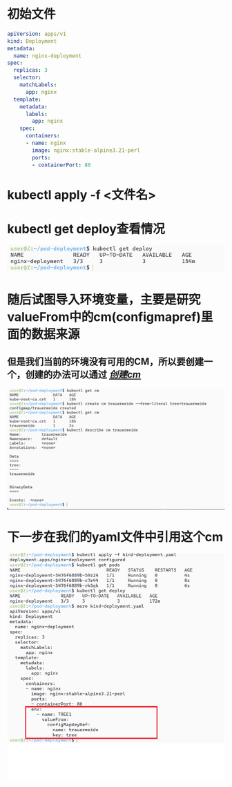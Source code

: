 # 初始文件
```yaml
apiVersion: apps/v1
kind: Deployment
metadata:
  name: nginx-deployment
spec:
  replicas: 3
  selector:
    matchLabels:
      app: nginx
  template:
    metadata:
      labels:
        app: nginx
    spec:
      containers:
      - name: nginx
        image: nginx:stable-alpine3.21-perl
        ports:
        - containerPort: 80
```

# kubectl apply -f <文件名>
# kubectl get deploy查看情况
![alt text](README_Images/9-env环境变量/image-1.png)

# 随后试图导入环境变量，主要是研究valueFrom中的cm(configmapref)里面的数据来源
## 但是我们当前的环境没有可用的CM，所以要创建一个，创建的办法可以通过 _[创建cm](./7-kubectl%20get%20cm指令.md/#通过apply的方式创建cm)_
![alt text](README_Images/9-env环境变量/image-2.png)
# 下一步在我们的yaml文件中引用这个cm
![alt text](README_Images/9-env环境变量/image-3.png)
